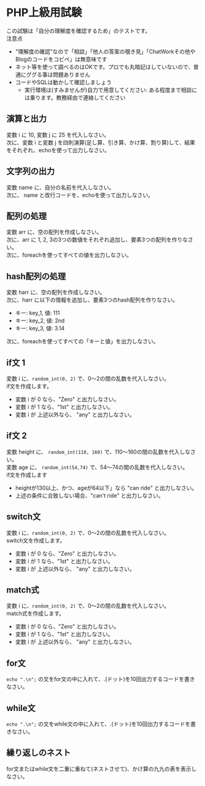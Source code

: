﻿# PHP上級用試験

この試験は「自分の理解度を確認するため」のテストです。  
注意点

- "理解度の確認"なので「相談」「他人の答案の覗き見」「ChatWorkその他やBlogのコードをコピペ」は無意味です
- ネット等を使って調べるのはOKです。プロでも丸暗記はしていないので、普通にググる事は問題ありません
- コードやSQLは動かして確認しましょう
    - 実行環境は(すみませんが)自力で用意してください: ある程度まで相談には乗ります。教務経由で連絡してください

## 演算と出力

変数 i に 10, 変数 j に 25 を代入しなさい。  
次に、変数 i と変数 j を四則演算(足し算、引き算、かけ算、割り算)して、結果をそれぞれ、echoを使って出力しなさい。

## 文字列の出力

変数 name に、自分の名前を代入しなさい。  
次に、 name と改行コードを、echoを使って出力しなさい。

## 配列の処理

変数 arr に、空の配列を作成しなさい。  
次に、arr に 1, 2, 3の3つの数値をそれぞれ追加し、要素3つの配列を作りなさい。  
次に、foreachを使ってすべての値を出力しなさい。  

## hash配列の処理

変数 harr に、空の配列を作成しなさい。  
次に、harr に以下の情報を追加し、要素3つのhash配列を作りなさい。
- キー: key_1,  値: 111
- キー: key_2,  値: 2nd
- キー: key_3,  値: 3.14

次に、foreachを使ってすべての「キーと値」を出力しなさい。

## if文 1

変数 i に、`random_int(0, 2)` で、0～2の間の乱数を代入しなさい。  
if文を作成します。
- 変数 i が 0 なら、"Zero" と出力しなさい。
- 変数 i が 1 なら、"1st" と出力しなさい。
- 変数 i が 上述以外なら、 "any" と出力しなさい。

## if文 2

変数 height に、 `random_int(110, 160)` で、110～160の間の乱数を代入しなさい。  
変数 age に、 `random_int(54,74)` で、54～74の間の乱数を代入しなさい。  
if文を作成します
- heightが130以上、かつ、ageが64以下」なら "can ride" と出力しなさい。
- 上述の条件に合致しない場合、"can't ride" と出力しなさい。  

## switch文

変数 i に、`random_int(0, 2)` で、0～2の間の乱数を代入しなさい。  
switch文を作成します。
- 変数 i が 0 なら、"Zero" と出力しなさい。
- 変数 i が 1 なら、"1st" と出力しなさい。
- 変数 i が 上述以外なら、 "any" と出力しなさい。

## match式

変数 i に、`random_int(0, 2)` で、0～2の間の乱数を代入しなさい。  
match式を作成します。
- 変数 i が 0 なら、"Zero" と出力しなさい。
- 変数 i が 1 なら、"1st" と出力しなさい。
- 変数 i が 上述以外なら、 "any" と出力しなさい。

## for文

`echo ".\n";` の文をfor文の中に入れて、.(ドット)を10回出力するコードを書きなさい。

## while文

`echo ".\n";` の文をwhile文の中に入れて、.(ドット)を10回出力するコードを書きなさい。

## 繰り返しのネスト

for文またはwhile文を二重に重ねて(ネストさせて)、かけ算の九九の表を表示しなさい。
